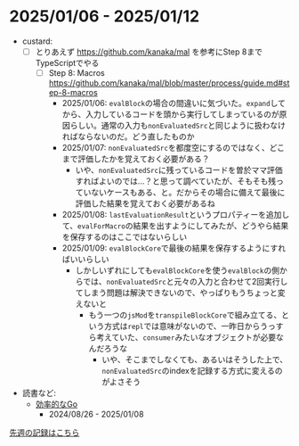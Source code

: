 # 2025/01/06 - 2025/01/12

- custard:
    - [ ] とりあえず <https://github.com/kanaka/mal> を参考にStep 8までTypeScriptでやる
        - [ ] Step 8: Macros <https://github.com/kanaka/mal/blob/master/process/guide.md#step-8-macros>
            - 2025/01/06: `evalBlock`の場合の間違いに気づいた。`expand`してから、入力しているコードを頭から実行してしまっているのが原因らしい。通常の入力も`nonEvaluatedSrc`と同じように扱わなければならないのだ。どう直したものか
            - 2025/01/07: `nonEvaluatedSrc`を都度空にするのではなく、どこまで評価したかを覚えておく必要がある？
                - いや、`nonEvaluatedSrc`に残っているコードを曽於ママ評価すればよいのでは...？と思って調べていたが、そもそも残っていないケースもある、と。だからその場合に備えて最後に評価した結果を覚えておく必要があるね
            - 2025/01/08: `lastEvaluationResult`というプロパティーを追加して、`evalForMacro`の結果を出すようにしてみたが、どうやら結果を保存するのはここではないらしい
            - 2025/01/09: `evalBlockCore`で最後の結果を保存するようにすればいいらしい
                - しかしいずれにしても`evalBlockCore`を使う`evalBlock`の側からでは、`nonEvaluatedSrc`と元々の入力と合わせて2回実行してしまう問題は解決できないので、やっぱりもうちょっと変えないと
                    - もう一つの`jsMod`を`transpileBlockCore`で組み立てる、という方式は`repl`では意味がないので、一昨日からうっすら考えていた、`consumer`みたいなオブジェクトが必要なんだろうな
                        - いや、そこまでしなくても、あるいはそうした上で、`nonEvaluatedSrc`のindexを記録する方式に変えるのがよさそう
- 読書など:
    - [効率的なGo](https://www.oreilly.co.jp//books/9784814400539/)
        - 2024/08/26 - 2025/01/08

[先週の記録はこちら](https://github.com/igrep/daily-commits/blob/2df98ee35cc0bf000be2b75ae88e3b1a82a23b5a/yesterday.md)
